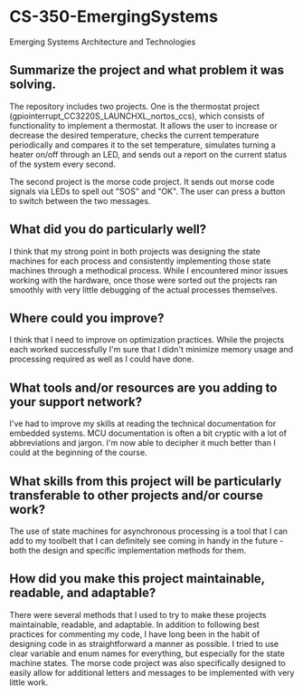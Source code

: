 # CS-350-EmergingSystems
Emerging Systems Architecture and Technologies

## Summarize the project and what problem it was solving.
The repository includes two projects. One is the thermostat project (gpiointerrupt_CC3220S_LAUNCHXL_nortos_ccs), which consists of functionality to implement a thermostat. It allows the user to increase or decrease the desired temperature, checks the current temperature periodically and compares it to the set temperature, simulates turning a heater on/off through an LED, and sends out a report on the current status of the system every second.

The second project is the morse code project. It sends out morse code signals via LEDs to spell out "SOS" and "OK". The user can press a button to switch between the two messages.

## What did you do particularly well?
I think that my strong point in both projects was designing the state machines for each process and consistently implementing those state machines through a methodical process. While I encountered minor issues working with the hardware, once those were sorted out the projects ran smoothly with very little debugging of the actual processes themselves.

## Where could you improve?
I think that I need to improve on optimization practices. While the projects each worked successfully I'm sure that I didn't minimize memory usage and processing required as well as I could have done.

## What tools and/or resources are you adding to your support network?
I've had to improve my skills at reading the technical documentation for embedded systems. MCU documentation is often a bit cryptic with a lot of abbreviations and jargon. I'm now able to decipher it much better than I could at the beginning of the course.

## What skills from this project will be particularly transferable to other projects and/or course work?
The use of state machines for asynchronous processing is a tool that I can add to my toolbelt that I can definitely see coming in handy in the future - both the design and specific implementation methods for them.

## How did you make this project maintainable, readable, and adaptable?
There were several methods that I used to try to make these projects maintainable, readable, and adaptable. In addition to following best practices for commenting my code, I have long been in the habit of designing code in as straightforward a manner as possible. I tried to use clear variable and enum names for everything, but especially for the state machine states. The morse code project was also specifically designed to easily allow for additional letters and messages to be implemented with very little work.
